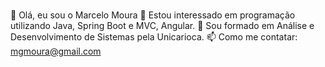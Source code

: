 ### 
👋 Olá, eu sou o Marcelo Moura
👀 Estou interessado em programação utilizando Java, Spring Boot e MVC, Angular.
🌱 Sou formado em Análise e Desenvolvimento de Sistemas pela Unicarioca.
📫 Como me contatar: mgmoura@gmail.com


<!--
**marcelogmoura/marcelogmoura** is a ✨ _special_ ✨ repository because its `README.md` (this file) appears on your GitHub profile.

Here are some ideas to get you started:

- 🔭 I’m currently working on ...
- 🌱 I’m currently learning ...
- 👯 I’m looking to collaborate on ...
- 🤔 I’m looking for help with ...
- 💬 Ask me about ...
- 📫 How to reach me: ...
- 😄 Pronouns: ...
- ⚡ Fun fact: ...
-->
